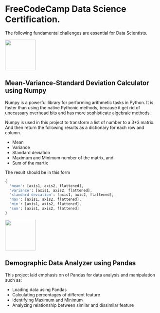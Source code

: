 # FreeCodeCamp Data Science Certification.

The following fundamental challenges are essential for Data Scientists.

<img src= "https://external-content.duckduckgo.com/iu/?u=https%3A%2F%2Ftse4.mm.bing.net%2Fth%3Fid%3DOIP.4G-eqDop5pv8GzZurkmb0wHaHa%26pid%3DApi&f=1" width="100"/>

## Mean-Variance-Standard Deviation Calculator using Numpy

Numpy is a powerful library for performing arithmetic tasks in Python.
It is faster than using the native Pythonic methods, because it get rid of
unecassary overhead bits and has more sophisticate algebraic methods.

Numpy is used in this project to transform a list of number to a 3*3 matrix.
And then return the following results as a dictionary for each row and column.

* Mean
* Variance
* Standard deviation
* Maximum and Minimum number of the matrix, and
* Sum of the martix

The result should be in this form

```python
{
  'mean': [axis1, axis2, flattened],
  'variance': [axis1, axis2, flattened],
  'standard deviation': [axis1, axis2, flattened],
  'max': [axis1, axis2, flattened],
  'min': [axis1, axis2, flattened],
  'sum': [axis1, axis2, flattened]
}
```

<img src= "https://upload.wikimedia.org/wikipedia/commons/thumb/e/ed/Pandas_logo.svg/1200px-Pandas_logo.svg.png" width="100"/>

## Demographic Data Analyzer using Pandas

This project laid emphasis on of Pandas for data analysis and manipulation such as:

* Loading data using Pandas
* Calculating percentages of different feature
* Identifying Maximum and Minimum
* Analyzing relationship between similar and dissimilar feature
